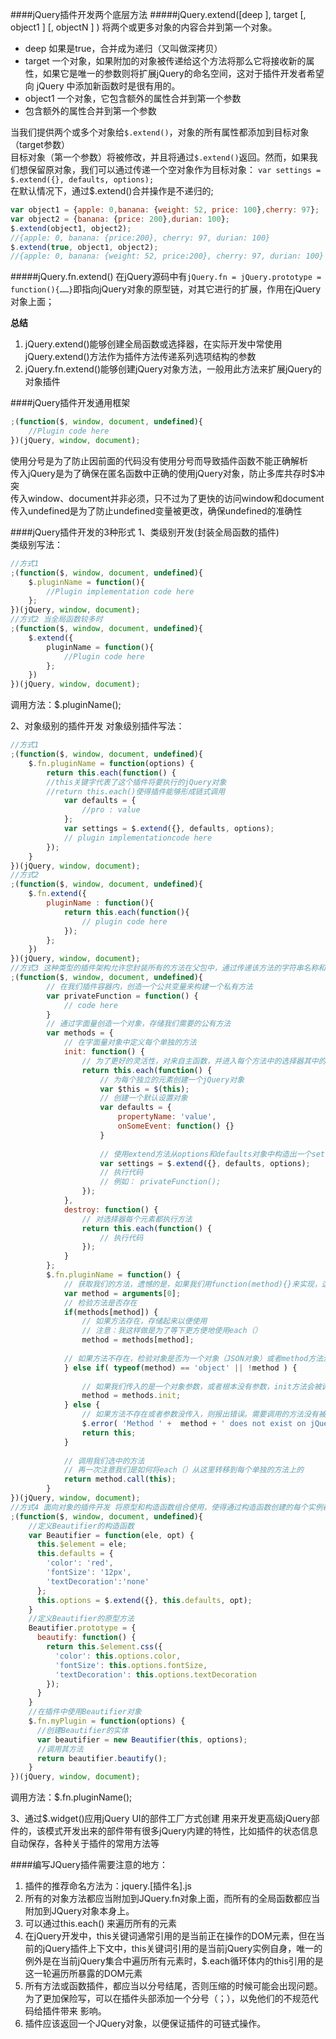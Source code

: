 ####jQuery插件开发两个底层方法
#####jQuery.extend([deep ], target [, object1 ] [, objectN ] )
将两个或更多对象的内容合并到第一个对象。

* deep 如果是true，合并成为递归（又叫做深拷贝）
* target 一个对象，如果附加的对象被传递给这个方法将那么它将接收新的属性，如果它是唯一的参数则将扩展jQuery的命名空间，这对于插件开发者希望向 jQuery 中添加新函数时是很有用的。
* object1 一个对象，它包含额外的属性合并到第一个参数
* 包含额外的属性合并到第一个参数

当我们提供两个或多个对象给`$.extend()`，对象的所有属性都添加到目标对象（target参数）  
目标对象（第一个参数）将被修改，并且将通过`$.extend()`返回。然而，如果我们想保留原对象，我们可以通过传递一个空对象作为目标对象：
`var settings = $.extend({}, defaults, options);`  
在默认情况下，通过$.extend()合并操作是不递归的;
```javascript
var object1 = {apple: 0,banana: {weight: 52, price: 100},cherry: 97};
var object2 = {banana: {price: 200},durian: 100};
$.extend(object1, object2);
//{apple: 0, banana: {price:200}, cherry: 97, durian: 100}
$.extend(true, object1, object2);
//{apple: 0, banana: {weight: 52, price:200}, cherry: 97, durian: 100}
```
#####jQuery.fn.extend()
在jQuery源码中有`jQuery.fn = jQuery.prototype = function(){……}`即指向jQuery对象的原型链，对其它进行的扩展，作用在jQuery对象上面；  

**总结**

1. jQuery.extend()能够创建全局函数或选择器，在实际开发中常使用jQuery.extend()方法作为插件方法传递系列选项结构的参数
2. jQuery.fn.extend()能够创建jQuery对象方法，一般用此方法来扩展jQuery的对象插件

####jQuery插件开发通用框架
```javascript
;(function($, window, document, undefined){
    //Plugin code here
})(jQuery, window, document);
```
使用分号是为了防止因前面的代码没有使用分号而导致插件函数不能正确解析  
传入jQuery是为了确保在匿名函数中正确的使用jQuery对象，防止多库共存时$冲突  
传入window、document并非必须，只不过为了更快的访问window和document  
传入undefined是为了防止undefined变量被更改，确保undefined的准确性  


####jQuery插件开发的3种形式
1、类级别开发(封装全局函数的插件)  
类级别写法：
```javascript
//方式1
;(function($, window, document, undefined){
    $.pluginName = function(){
        //Plugin implementation code here
    };  
})(jQuery, window, document);
//方式2 当全局函数较多时
;(function($, window, document, undefined){
    $.extend({
        pluginName = function(){
            //Plugin code here
        };  
    })
})(jQuery, window, document);

```

调用方法：$.pluginName();  

2、对象级别的插件开发
对象级别插件写法：  
```javascript
//方式1
;(function($, window, document, undefined){
    $.fn.pluginName = function(options) {
        return this.each(function() {  
        //this关键字代表了这个插件将要执行的jQuery对象
        //return this.each()使得插件能够形成链式调用
            var defaults = {
                //pro : value
            };
            var settings = $.extend({}, defaults, options);
            // plugin implementationcode here
        });
    }
})(jQuery, window, document);
//方式2
;(function($, window, document, undefined){
    $.fn.extend({
        pluginName : function(){
            return this.each(function(){
                // plugin code here
            });
        };
    })
})(jQuery, window, document);
//方式3 这种类型的插件架构允许您封装所有的方法在父包中，通过传递该方法的字符串名称和额外的此方法需要的参数来调用它们。
;(function($, window, document, undefined){
        // 在我们插件容器内，创造一个公共变量来构建一个私有方法  
        var privateFunction = function() {  
            // code here  
        }  
        // 通过字面量创造一个对象，存储我们需要的公有方法  
        var methods = {  
            // 在字面量对象中定义每个单独的方法  
            init: function() {  
                // 为了更好的灵活性，对来自主函数，并进入每个方法中的选择器其中的每个单独的元素都执行代码  
                return this.each(function() {  
                    // 为每个独立的元素创建一个jQuery对象  
                    var $this = $(this);  
                    // 创建一个默认设置对象  
                    var defaults = {  
                        propertyName: 'value',  
                        onSomeEvent: function() {}  
                    }  
           
                    // 使用extend方法从options和defaults对象中构造出一个settings对象  
                    var settings = $.extend({}, defaults, options);  
                    // 执行代码  
                    // 例如： privateFunction();  
                });  
            },  
            destroy: function() {  
                // 对选择器每个元素都执行方法  
                return this.each(function() {  
                    // 执行代码  
                });  
            }  
        };  
        $.fn.pluginName = function() {  
            // 获取我们的方法，遗憾的是，如果我们用function(method){}来实现，这样会毁掉一切的  
            var method = arguments[0];  
            // 检验方法是否存在  
            if(methods[method]) {  
                // 如果方法存在，存储起来以便使用  
                // 注意：我这样做是为了等下更方便地使用each（）  
                method = methods[method];  
       
            // 如果方法不存在，检验对象是否为一个对象（JSON对象）或者method方法没有被传入  
            } else if( typeof(method) == 'object' || !method ) {  
       
                // 如果我们传入的是一个对象参数，或者根本没有参数，init方法会被调用  
                method = methods.init;  
            } else {  
                // 如果方法不存在或者参数没传入，则报出错误。需要调用的方法没有被正确调用  
                $.error( 'Method ' +  method + ' does not exist on jQuery.pluginName' );  
                return this;  
            }  
       
            // 调用我们选中的方法  
            // 再一次注意我们是如何将each（）从这里转移到每个单独的方法上的  
            return method.call(this);  
        }  
})(jQuery, window, document);
//方式4 面向对象的插件开发 将原型和构造函数组合使用，使得通过构造函数创建的每个实例都能继承相关属性与方法
;(function($, window, document, undefined){
    //定义Beautifier的构造函数
    var Beautifier = function(ele, opt) {
      this.$element = ele;
      this.defaults = {
        'color': 'red',
        'fontSize': '12px',
        'textDecoration':'none'
      };
      this.options = $.extend({}, this.defaults, opt);
    }
    //定义Beautifier的原型方法
    Beautifier.prototype = {
      beautify: function() {
        return this.$element.css({
          'color': this.options.color,
          'fontSize': this.options.fontSize,
          'textDecoration': this.options.textDecoration
        });
      }
    }
    //在插件中使用Beautifier对象
    $.fn.myPlugin = function(options) {
      //创建Beautifier的实体
      var beautifier = new Beautifier(this, options);
      //调用其方法
      return beautifier.beautify();
    }
})(jQuery, window, document);
```

调用方法：$.fn.pluginName();  

3、通过$.widget()应用jQuery UI的部件工厂方式创建
用来开发更高级jQuery部件的，该模式开发出来的部件带有很多jQuery内建的特性，比如插件的状态信息自动保存，各种关于插件的常用方法等


####编写JQuery插件需要注意的地方： 

1. 插件的推荐命名方法为：jquery.[插件名].js 
2. 所有的对象方法都应当附加到JQuery.fn对象上面，而所有的全局函数都应当附加到JQuery对象本身上。 
3. 可以通过this.each() 来遍历所有的元素 
4. 在jQuery开发中，this关键词通常引用的是当前正在操作的DOM元素，但在当前的jQuery插件上下文中，this关键词引用的是当前jQuery实例自身，唯一的例外是在当前jQuery集合中遍历所有元素时，$.each循环体内的this引用的是这一轮遍历所暴露的DOM元素
5. 所有方法或函数插件，都应当以分号结尾，否则压缩的时候可能会出现问题。为了更加保险写，可以在插件头部添加一个分号（；），以免他们的不规范代码给插件带来 影响。 
6. 插件应该返回一个JQuery对象，以便保证插件的可链式操作。 
